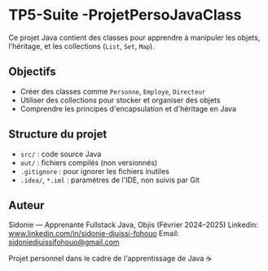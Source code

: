 # TP5-Suite -ProjetPersoJavaClass

Ce projet Java contient des classes pour apprendre à manipuler les objets, l'héritage, et les collections (`List`, `Set`, `Map`).

## Objectifs

- Créer des classes comme `Personne`, `Employe`, `Directeur`
- Utiliser des collections pour stocker et organiser des objets
- Comprendre les principes d'encapsulation et d'héritage en Java

## Structure du projet

- `src/` : code source Java
- `out/` : fichiers compilés (non versionnés)
- `.gitignore` : pour ignorer les fichiers inutiles
- `.idea/`, `*.iml` : paramètres de l'IDE, non suivis par Git

## Auteur
Sidonie — Apprenante Fullstack Java, Objis (Février 2024–2025)
Linkedin: www.linkedin.com/in/sidonie-djuissi-fohouo
Email: sidoniedjuissifohouo@gmail.com

Projet personnel dans le cadre de l'apprentissage de Java ☕️
